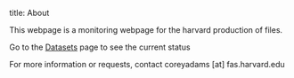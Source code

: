 title: About

This webpage is a monitoring webpage for the harvard production of files.

Go to the [Datasets]({filename}Datasets.md) page to see the current status

For more information or requests, contact coreyadams [at] fas.harvard.edu
